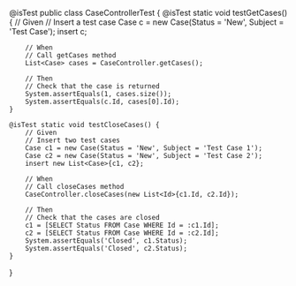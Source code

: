 <template>
    <div class="slds-text-align_left">
        <!-- "Close Cases" button -->
        <lightning-button
            label="Close Cases"
            onclick={handleCloseCases} <!-- Call handleCloseCases method when button is clicked -->
            disabled={isButtonDisabled}> <!-- Disable button if no cases are selected -->
        </lightning-button>
        <!-- "Refresh Cases" button -->
        <lightning-button
            label="Refresh Cases"
            onclick={handleRefreshCases} <!-- Call handleRefreshCases method when button is clicked -->
            class="slds-m-left_small"> <!-- Add margin to the left of the button -->
        </lightning-button>
    </div>
    <!-- Datatable -->
    <lightning-datatable
        key-field="Id" <!-- Set the key field to "Id" -->
        data={cases} <!-- Bind the cases array to the data attribute -->
        columns={columns} <!-- Bind the columns array to the columns attribute -->
        onrowselection={handleRowSelection}> <!-- Call handleRowSelection method when rows are selected -->
    </lightning-datatable>
</template>


@isTest
public class CaseControllerTest {
    @isTest static void testGetCases() {
        // Given
        // Insert a test case
        Case c = new Case(Status = 'New', Subject = 'Test Case');
        insert c;
        
        // When
        // Call getCases method
        List<Case> cases = CaseController.getCases();
        
        // Then
        // Check that the case is returned
        System.assertEquals(1, cases.size());
        System.assertEquals(c.Id, cases[0].Id);
    }
    
    @isTest static void testCloseCases() {
        // Given
        // Insert two test cases
        Case c1 = new Case(Status = 'New', Subject = 'Test Case 1');
        Case c2 = new Case(Status = 'New', Subject = 'Test Case 2');
        insert new List<Case>{c1, c2};
        
        // When
        // Call closeCases method
        CaseController.closeCases(new List<Id>{c1.Id, c2.Id});
        
        // Then
        // Check that the cases are closed
        c1 = [SELECT Status FROM Case WHERE Id = :c1.Id];
        c2 = [SELECT Status FROM Case WHERE Id = :c2.Id];
        System.assertEquals('Closed', c1.Status);
        System.assertEquals('Closed', c2.Status);
    }
}
